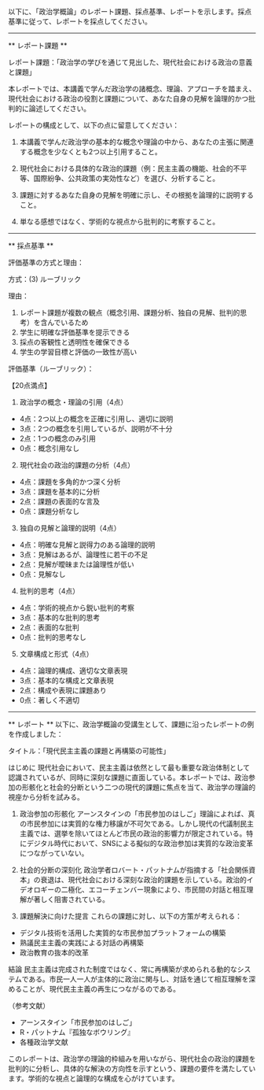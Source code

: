 以下に、「政治学概論」のレポート課題、採点基準、レポートを示します。採点基準に従って、レポートを採点してください。

---------------------------------------
** レポート課題 **

レポート課題：「政治学の学びを通じて見出した、現代社会における政治の意義と課題」

本レポートでは、本講義で学んだ政治学の諸概念、理論、アプローチを踏まえ、現代社会における政治の役割と課題について、あなた自身の見解を論理的かつ批判的に論述してください。

レポートの構成として、以下の点に留意してください：

1. 本講義で学んだ政治学の基本的な概念や理論の中から、あなたの主張に関連する概念を少なくとも2つ以上引用すること。

2. 現代社会における具体的な政治的課題（例：民主主義の機能、社会的不平等、国際紛争、公共政策の実効性など）を選び、分析すること。

3. 課題に対するあなた自身の見解を明確に示し、その根拠を論理的に説明すること。

4. 単なる感想ではなく、学術的な視点から批判的に考察すること。

---------------------------------------
** 採点基準 **

評価基準の方式と理由：

方式：(3) ルーブリック

理由：
1. レポート課題が複数の観点（概念引用、課題分析、独自の見解、批判的思考）を含んでいるため
2. 学生に明確な評価基準を提示できる
3. 採点の客観性と透明性を確保できる
4. 学生の学習目標と評価の一致性が高い

評価基準（ルーブリック）：

【20点満点】

1. 政治学の概念・理論の引用（4点）
- 4点：2つ以上の概念を正確に引用し、適切に説明
- 3点：2つの概念を引用しているが、説明が不十分
- 2点：1つの概念のみ引用
- 0点：概念引用なし

2. 現代社会の政治的課題の分析（4点）
- 4点：課題を多角的かつ深く分析
- 3点：課題を基本的に分析
- 2点：課題の表面的な言及
- 0点：課題分析なし

3. 独自の見解と論理的説明（4点）
- 4点：明確な見解と説得力のある論理的説明
- 3点：見解はあるが、論理性に若干の不足
- 2点：見解が曖昧または論理性が低い
- 0点：見解なし

4. 批判的思考（4点）
- 4点：学術的視点から鋭い批判的考察
- 3点：基本的な批判的思考
- 2点：表面的な批判
- 0点：批判的思考なし

5. 文章構成と形式（4点）
- 4点：論理的構成、適切な文章表現
- 3点：基本的な構成と文章表現
- 2点：構成や表現に課題あり
- 0点：著しく不適切

---------------------------------------
** レポート **
以下に、政治学概論の受講生として、課題に沿ったレポートの例を作成しました：

タイトル：「現代民主主義の課題と再構築の可能性」

はじめに
現代社会において、民主主義は依然として最も重要な政治体制として認識されているが、同時に深刻な課題に直面している。本レポートでは、政治参加の形骸化と社会的分断という二つの現代的課題に焦点を当て、政治学の理論的視座から分析を試みる。

1. 政治参加の形骸化
アーンスタインの「市民参加のはしご」理論によれば、真の市民参加には実質的な権力移譲が不可欠である。しかし現代の代議制民主主義では、選挙を除いてほとんど市民の政治的影響力が限定されている。特にデジタル時代において、SNSによる擬似的な政治参加は実質的な政治変革につながっていない。

2. 社会的分断の深刻化
政治学者ロバート・パットナムが指摘する「社会関係資本」の衰退は、現代社会における深刻な政治的課題を示している。政治的イデオロギーの二極化、エコーチェンバー現象により、市民間の対話と相互理解が著しく阻害されている。

3. 課題解決に向けた提言
これらの課題に対し、以下の方策が考えられる：
- デジタル技術を活用した実質的な市民参加プラットフォームの構築
- 熟議民主主義の実践による対話の再構築
- 政治教育の抜本的改革

結論
民主主義は完成された制度ではなく、常に再構築が求められる動的なシステムである。市民一人一人が主体的に政治に関与し、対話を通じて相互理解を深めることが、現代民主主義の再生につながるのである。

（参考文献）
- アーンスタイン「市民参加のはしご」
- R・パットナム『孤独なボウリング』
- 各種政治学文献

このレポートは、政治学の理論的枠組みを用いながら、現代社会の政治的課題を批判的に分析し、具体的な解決の方向性を示すという、課題の要件を満たしています。学術的な視点と論理的な構成を心がけています。

